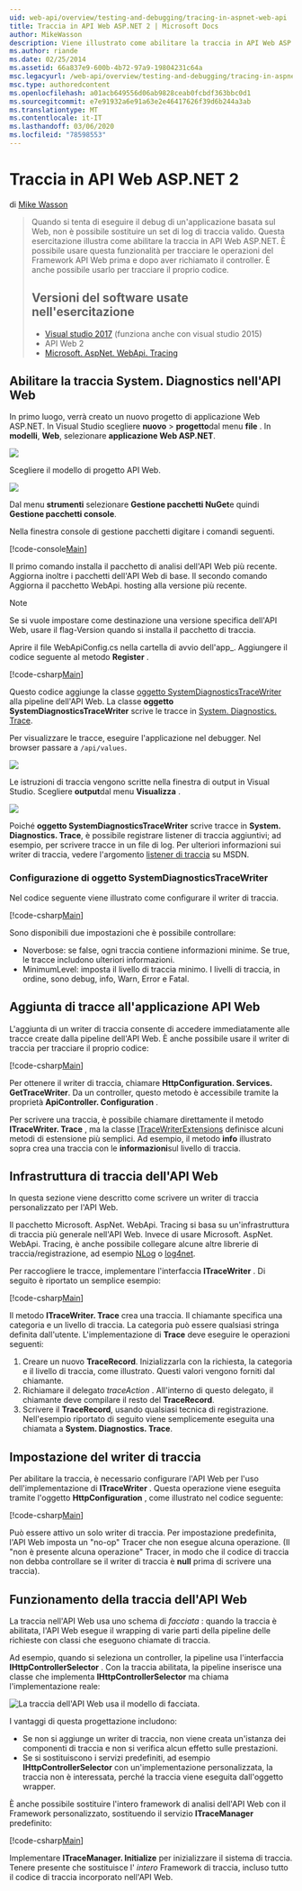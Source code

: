 ```yaml
---
uid: web-api/overview/testing-and-debugging/tracing-in-aspnet-web-api
title: Traccia in API Web ASP.NET 2 | Microsoft Docs
author: MikeWasson
description: Viene illustrato come abilitare la traccia in API Web ASP.NET.
ms.author: riande
ms.date: 02/25/2014
ms.assetid: 66a837e9-600b-4b72-97a9-19804231c64a
msc.legacyurl: /web-api/overview/testing-and-debugging/tracing-in-aspnet-web-api
msc.type: authoredcontent
ms.openlocfilehash: a01acb649556d06ab9828ceab0fcbdf363bbc0d1
ms.sourcegitcommit: e7e91932a6e91a63e2e46417626f39d6b244a3ab
ms.translationtype: MT
ms.contentlocale: it-IT
ms.lasthandoff: 03/06/2020
ms.locfileid: "78598553"
---
```

# <a name="tracing-in-aspnet-web-api-2"></a>Traccia in API Web ASP.NET 2

di [Mike Wasson](https://github.com/MikeWasson)

> Quando si tenta di eseguire il debug di un'applicazione basata sul Web, non è possibile sostituire un set di log di traccia valido. Questa esercitazione illustra come abilitare la traccia in API Web ASP.NET. È possibile usare questa funzionalità per tracciare le operazioni del Framework API Web prima e dopo aver richiamato il controller. È anche possibile usarlo per tracciare il proprio codice.
>
> ## <a name="software-versions-used-in-the-tutorial"></a>Versioni del software usate nell'esercitazione
>
> - [Visual studio 2017](https://visualstudio.microsoft.com/downloads/?utm_medium=microsoft&utm_source=docs.microsoft.com&utm_campaign=button+cta&utm_content=download+vs2017) (funziona anche con visual studio 2015)
> - API Web 2
> - [Microsoft. AspNet. WebApi. Tracing](http://www.nuget.org/packages/Microsoft.AspNet.WebApi.Tracing)

## <a name="enable-systemdiagnostics-tracing-in-web-api"></a>Abilitare la traccia System. Diagnostics nell'API Web

In primo luogo, verrà creato un nuovo progetto di applicazione Web ASP.NET. In Visual Studio scegliere **nuovo** > **progetto**dal menu **file** . In **modelli**, **Web**, selezionare **applicazione Web ASP.NET**.

[![](tracing-in-aspnet-web-api/_static/image2.png)](tracing-in-aspnet-web-api/_static/image1.png)

Scegliere il modello di progetto API Web.

[![](tracing-in-aspnet-web-api/_static/image4.png)](tracing-in-aspnet-web-api/_static/image3.png)

Dal menu **strumenti** selezionare **Gestione pacchetti NuGet**e quindi **Gestione pacchetti console**.

Nella finestra console di gestione pacchetti digitare i comandi seguenti.

[!code-console[Main](tracing-in-aspnet-web-api/samples/sample1.cmd)]

Il primo comando installa il pacchetto di analisi dell'API Web più recente. Aggiorna inoltre i pacchetti dell'API Web di base. Il secondo comando Aggiorna il pacchetto WebApi. hosting alla versione più recente.

> [!NOTE]
> Se si vuole impostare come destinazione una versione specifica dell'API Web, usare il flag-Version quando si installa il pacchetto di traccia.

Aprire il file WebApiConfig.cs nella cartella di avvio dell'app\_. Aggiungere il codice seguente al metodo **Register** .

[!code-csharp[Main](tracing-in-aspnet-web-api/samples/sample2.cs?highlight=6)]

Questo codice aggiunge la classe [oggetto SystemDiagnosticsTraceWriter](https://msdn.microsoft.com/library/system.web.http.tracing.systemdiagnosticstracewriter.aspx) alla pipeline dell'API Web. La classe **oggetto SystemDiagnosticsTraceWriter** scrive le tracce in [System. Diagnostics. Trace](https://msdn.microsoft.com/library/system.diagnostics.trace).

Per visualizzare le tracce, eseguire l'applicazione nel debugger. Nel browser passare a `/api/values`.

![](tracing-in-aspnet-web-api/_static/image5.png)

Le istruzioni di traccia vengono scritte nella finestra di output in Visual Studio. Scegliere **output**dal menu **Visualizza** .

[![](tracing-in-aspnet-web-api/_static/image7.png)](tracing-in-aspnet-web-api/_static/image6.png)

Poiché **oggetto SystemDiagnosticsTraceWriter** scrive tracce in **System. Diagnostics. Trace**, è possibile registrare listener di traccia aggiuntivi; ad esempio, per scrivere tracce in un file di log. Per ulteriori informazioni sui writer di traccia, vedere l'argomento [listener di traccia](https://msdn.microsoft.com/library/4y5y10s7.aspx) su MSDN.

### <a name="configuring-systemdiagnosticstracewriter"></a>Configurazione di oggetto SystemDiagnosticsTraceWriter

Nel codice seguente viene illustrato come configurare il writer di traccia.

[!code-csharp[Main](tracing-in-aspnet-web-api/samples/sample3.cs)]

Sono disponibili due impostazioni che è possibile controllare:

- Noverbose: se false, ogni traccia contiene informazioni minime. Se true, le tracce includono ulteriori informazioni.
- MinimumLevel: imposta il livello di traccia minimo. I livelli di traccia, in ordine, sono debug, info, Warn, Error e Fatal.

## <a name="adding-traces-to-your-web-api-application"></a>Aggiunta di tracce all'applicazione API Web

L'aggiunta di un writer di traccia consente di accedere immediatamente alle tracce create dalla pipeline dell'API Web. È anche possibile usare il writer di traccia per tracciare il proprio codice:

[!code-csharp[Main](tracing-in-aspnet-web-api/samples/sample4.cs)]

Per ottenere il writer di traccia, chiamare **HttpConfiguration. Services. GetTraceWriter**. Da un controller, questo metodo è accessibile tramite la proprietà **ApiController. Configuration** .

Per scrivere una traccia, è possibile chiamare direttamente il metodo **ITraceWriter. Trace** , ma la classe [ITraceWriterExtensions](https://msdn.microsoft.com/library/system.web.http.tracing.itracewriterextensions.aspx) definisce alcuni metodi di estensione più semplici. Ad esempio, il metodo **info** illustrato sopra crea una traccia con le **informazioni**sul livello di traccia.

## <a name="web-api-tracing-infrastructure"></a>Infrastruttura di traccia dell'API Web

In questa sezione viene descritto come scrivere un writer di traccia personalizzato per l'API Web.

Il pacchetto Microsoft. AspNet. WebApi. Tracing si basa su un'infrastruttura di traccia più generale nell'API Web. Invece di usare Microsoft. AspNet. WebApi. Tracing, è anche possibile collegare alcune altre librerie di traccia/registrazione, ad esempio [NLog](http://nlog-project.org/) o [log4net](http://logging.apache.org/log4net/).

Per raccogliere le tracce, implementare l'interfaccia **ITraceWriter** . Di seguito è riportato un semplice esempio:

[!code-csharp[Main](tracing-in-aspnet-web-api/samples/sample5.cs)]

Il metodo **ITraceWriter. Trace** crea una traccia. Il chiamante specifica una categoria e un livello di traccia. La categoria può essere qualsiasi stringa definita dall'utente. L'implementazione di **Trace** deve eseguire le operazioni seguenti:

1. Creare un nuovo **TraceRecord**. Inizializzarla con la richiesta, la categoria e il livello di traccia, come illustrato. Questi valori vengono forniti dal chiamante.
2. Richiamare il delegato *traceAction* . All'interno di questo delegato, il chiamante deve compilare il resto del **TraceRecord**.
3. Scrivere il **TraceRecord**, usando qualsiasi tecnica di registrazione. Nell'esempio riportato di seguito viene semplicemente eseguita una chiamata a **System. Diagnostics. Trace**.

## <a name="setting-the-trace-writer"></a>Impostazione del writer di traccia

Per abilitare la traccia, è necessario configurare l'API Web per l'uso dell'implementazione di **ITraceWriter** . Questa operazione viene eseguita tramite l'oggetto **HttpConfiguration** , come illustrato nel codice seguente:

[!code-csharp[Main](tracing-in-aspnet-web-api/samples/sample6.cs)]

Può essere attivo un solo writer di traccia. Per impostazione predefinita, l'API Web imposta un &quot;no-op&quot; Tracer che non esegue alcuna operazione. (Il &quot;non è presente alcuna operazione&quot; Tracer, in modo che il codice di traccia non debba controllare se il writer di traccia è **null** prima di scrivere una traccia).

## <a name="how-web-api-tracing-works"></a>Funzionamento della traccia dell'API Web

La traccia nell'API Web usa uno schema di *facciata* : quando la traccia è abilitata, l'API Web esegue il wrapping di varie parti della pipeline delle richieste con classi che eseguono chiamate di traccia.

Ad esempio, quando si seleziona un controller, la pipeline usa l'interfaccia **IHttpControllerSelector** . Con la traccia abilitata, la pipeline inserisce una classe che implementa **IHttpControllerSelector** ma chiama l'implementazione reale:

![La traccia dell'API Web usa il modello di facciata.](tracing-in-aspnet-web-api/_static/image8.png)

I vantaggi di questa progettazione includono:

- Se non si aggiunge un writer di traccia, non viene creata un'istanza dei componenti di traccia e non si verifica alcun effetto sulle prestazioni.
- Se si sostituiscono i servizi predefiniti, ad esempio **IHttpControllerSelector** con un'implementazione personalizzata, la traccia non è interessata, perché la traccia viene eseguita dall'oggetto wrapper.

È anche possibile sostituire l'intero framework di analisi dell'API Web con il Framework personalizzato, sostituendo il servizio **ITraceManager** predefinito:

[!code-csharp[Main](tracing-in-aspnet-web-api/samples/sample7.cs)]

Implementare **ITraceManager. Initialize** per inizializzare il sistema di traccia. Tenere presente che sostituisce l' *intero* Framework di traccia, incluso tutto il codice di traccia incorporato nell'API Web.
